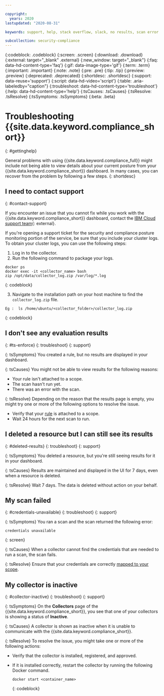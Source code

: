 ```yaml
---

copyright:
  years: 2020
lastupdated: "2020-08-31"

keywords: support, help, stack overflow, slack, no results, scan error

subcollection: security-compliance
---
```


{:codeblock: .codeblock}
{:screen: .screen}
{:download: .download}
{:external: target="_blank" .external}
{:new_window: target="_blank"}
{:faq: data-hd-content-type='faq'}
{:gif: data-image-type='gif'}
{:term: .term}
{:important: .important}
{:note: .note}
{:pre: .pre}
{:tip: .tip}
{:preview: .preview}
{:deprecated: .deprecated}
{:shortdesc: .shortdesc}
{:support: data-reuse='support'}
{:script: data-hd-video='script'}
{:table: .aria-labeledby="caption"}
{:troubleshoot: data-hd-content-type='troubleshoot'}
{:help: data-hd-content-type='help'}
{:tsCauses: .tsCauses}
{:tsResolve: .tsResolve}
{:tsSymptoms: .tsSymptoms}
{:beta: .beta}

# Troubleshooting {{site.data.keyword.compliance_short}}
{: #gettinghelp}

General problems with using {{site.data.keyword.compliance_full}} might include not being able to view details about your current posture from your {{site.data.keyword.compliance_short}} dashboard. In many cases, you can recover from the problem by following a few steps.
{: shortdesc}

## I need to contact support
{: #contact-support}

If you encounter an issue that you cannot fix while you work with the {{site.data.keyword.compliance_short}} dashboard, contact the [IBM Cloud support team](https://www.ibm.com/cloud/support){: external}.

If you're opening a support ticket for the security and compliance posture monitoring portion of the service, be sure that you include your cluster logs. To obtain your cluster logs, you can use the following steps:

1. Log in to the collector.
2. Run the following command to package your logs.

  ```
  docker ps
  docker exec -it <collector_name> bash
  zip /opt/data/collector_log.zip /var/log/*.log
  ```
  {: codeblock}

3. Navigate to the installation path on your host machine to find the `collector_log.zip` file.

  ```
  Eg :  ls /home/ubuntu/<collector_folder>/collector_log.zip
  ```
  {: codeblock}


## I don't see any evaluation results
{: #ts-enforce}
{: troubleshoot} 
{: support}

{: tsSymptoms}
You created a rule, but no results are displayed in your dashboard.

{: tsCauses}
You might not be able to view results for the following reasons:

* Your rule isn't attached to a scope.
* The scan hasn't run yet.
* There was an error with the scan.

{: tsResolve}
Depending on the reason that the results page is empty, you might try one or more of the following options to resolve the issue.

* Verify that your [rule](/docs/security-compliance?topic=security-compliance-rules#evaluate-rules) is attached to a scope.
* Wait 24 hours for the next scan to run.


## I deleted a resource but I can still see its results
{: #deleted-results}
{: troubleshoot} 
{: support}

{: tsSymptoms}
You deleted a resource, but you're still seeing results for it in your dashboard.

{: tsCauses}
Results are maintained and displayed in the UI for 7 days, even when a resource is deleted.

{: tsResolve}
Wait 7 days. The data is deleted without action on your behalf.


## My scan failed
{: #credentials-unavailable}
{: troubleshoot} 
{: support}

{: tsSymptoms}
You ran a scan and the scan returned the following error:

```
credentials unavailable
```
{: screen}

{: tsCauses}
When a collector cannot find the credentials that are needed to run a scan, the scan fails.

{: tsResolve}
Ensure that your credentials are correctly [mapped to your scope](/docs/security-compliance?topic=security-compliance-credentials#map-credentials).



## My collector is inactive
{: #collector-inactive}
{: troubleshoot} 
{: support}

{: tsSymptoms}
On the **Collectors** page of the {{site.data.keyword.compliance_short}}, you see that one of your collectors is showing a status of **Inactive**.

{: tsCauses}
A collector is shown as inactive when it is unable to communicate with the {{site.data.keyword.compliance_short}}. 

{: tsResolve}
To resolve the issue, you might take one or more of the following actions:

* Verify that the collector is installed, registered, and approved. 
* If it is installed correctly, restart the collector by running the following Docker command.

  ```
  docker start <container_name>
  ```
  {: codeblock}


